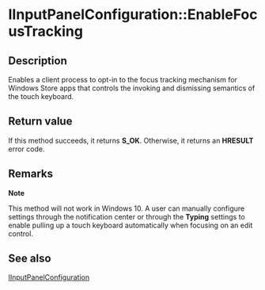 # IInputPanelConfiguration::EnableFocusTracking

## Description

Enables a client process to opt-in to the focus tracking mechanism for Windows Store apps that controls the invoking and dismissing semantics of the touch keyboard.

## Return value

If this method succeeds, it returns **S_OK**. Otherwise, it returns an **HRESULT** error code.

## Remarks

**Note**

This method will not work in Windows 10. A user can manually configure settings through the notification center or through the **Typing** settings to enable pulling up a touch keyboard automatically when focusing on an edit control.

## See also

[IInputPanelConfiguration](https://learn.microsoft.com/windows/desktop/api/inputpanelconfiguration/nn-inputpanelconfiguration-iinputpanelconfiguration)